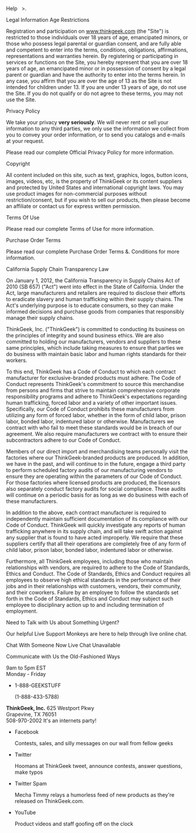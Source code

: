 Help   >.  

Legal Information Age Restrictions

Registration and participation on www.thinkgeek.com (the "Site") is restricted to those individuals over 18 years of age, emancipated minors, or those who possess legal parental or guardian consent, and are fully able and competent to enter into the terms, conditions, obligations, affirmations, representations and warranties herein. By registering or participating in services or functions on the Site, you hereby represent that you are over 18 years of age, an emancipated minor or in possession of consent by a legal parent or guardian and have the authority to enter into the terms herein. In any case, you affirm that you are over the age of 13 as the Site is not intended for children under 13. If you are under 13 years of age, do not use the Site. If you do not qualify or do not agree to these terms, you may not use the Site.

Privacy Policy

We take your privacy **very seriously**. We will never rent or sell your information to any third parties, we only use the information we collect from you to convey your order information, or to send you catalogs and e-mails at your request.

Please read our complete Official Privacy Policy for more information.

Copyright

All content included on this site, such as text, graphics, logos, button icons, images, videos, etc, is the property of ThinkGeek or its content suppliers and protected by United States and international copyright laws. You may use product images for non-commercial purposes without restriction/consent, but if you wish to sell our products, then please become an affiliate or contact us for express written permission.

Terms Of Use

Please read our complete Terms of Use for more information.

Purchase Order Terms

Please read our complete Purchase Order Terms &. Conditions for more information.

California Supply Chain Transparency Law

On January 1, 2012, the California Transparency in Supply Chains Act of 2010 (SB 657) ("Act") went into effect in the State of California. Under the Act, large manufacturers and retailers are required to disclose their efforts to eradicate slavery and human trafficking within their supply chains. The Act's underlying purpose is to educate consumers, so they can make informed decisions and purchase goods from companies that responsibly manage their supply chains.

ThinkGeek, Inc. ("ThinkGeek") is committed to conducting its business on the principles of integrity and sound business ethics. We are also committed to holding our manufacturers, vendors and suppliers to these same principles, which include taking measures to ensure that parties we do business with maintain basic labor and human rights standards for their workers.

To this end, ThinkGeek has a Code of Conduct to which each contract manufacturer for exclusive-branded products must adhere. The Code of Conduct represents ThinkGeek's commitment to source this merchandise from persons and firms that strive to maintain comprehensive corporate responsibility programs and adhere to ThinkGeek's expectations regarding human trafficking, forced labor and a variety of other important issues. Specifically, our Code of Conduct prohibits these manufacturers from utilizing any form of forced labor, whether in the form of child labor, prison labor, bonded labor, indentured labor or otherwise. Manufacturers we contract with who fail to meet these standards would be in breach of our agreement. We also require manufacturers we contract with to ensure their subcontractors adhere to our Code of Conduct.

Members of our direct import and merchandising teams personally visit the factories where our ThinkGeek-branded products are produced. In addition, we have in the past, and will continue to in the future, engage a third party to perform scheduled factory audits of our manufacturing vendors to ensure they are operating within the parameters of our Code of Conduct. For those factories where licensed products are produced, the licensors also separately conduct factory audits for social compliance. These audits will continue on a periodic basis for as long as we do business with each of these manufacturers.

In addition to the above, each contract manufacturer is required to independently maintain sufficient documentation of its compliance with our Code of Conduct. ThinkGeek will quickly investigate any reports of human trafficking anywhere in its supply chain, and will take swift action against any supplier that is found to have acted improperly. We require that these suppliers certify that all their operations are completely free of any form of child labor, prison labor, bonded labor, indentured labor or otherwise.

Furthermore, all ThinkGeek employees, including those who maintain relationships with vendors, are required to adhere to the Code of Standards, Ethics and Conduct. The Code of Standards, Ethics and Conduct requires all employees to observe high ethical standards in the performance of their jobs and in their relationships with customers, vendors, their community, and their coworkers. Failure by an employee to follow the standards set forth in the Code of Standards, Ethics and Conduct may subject such employee to disciplinary action up to and including termination of employment.

Need to Talk with Us about Something Urgent?

Our helpful Live Support Monkeys are here to help through live online chat.

Chat With Someone Now Live Chat Unavailable

Communicate with Us the Old-Fashioned Ways

9am to 5pm EST  
Monday - Friday

*   1-888-GEEKSTUFF
    
    (1-888-433-5788)
    

**ThinkGeek, Inc.** 625 Westport Pkwy  
Grapevine, TX 76051  
508-970-2002 It's an internets party!

*   Facebook
    
    Contests, sales, and silly messages on our wall from fellow geeks
    
*   Twitter
    
    Hoomans at ThinkGeek tweet, announce contests, answer questions, make typos
    
*   Twitter Spam
    
    Mecha Timmy relays a humorless feed of new products as they're released on ThinkGeek.com.
    
*   YouTube
    
    Product videos and staff goofing off on the clock